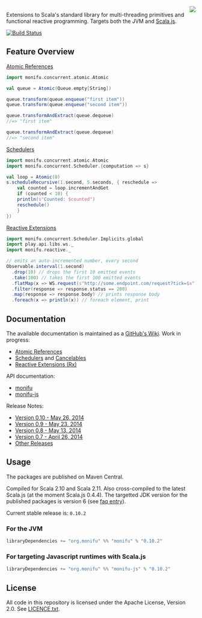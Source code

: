 <img src="https://raw.githubusercontent.com/wiki/alexandru/monifu/assets/monifu.png" align="right" />

Extensions to Scala's standard library for multi-threading primitives and functional reactive programming. Targets both the JVM and [Scala.js](http://www.scala-js.org/).

[![Build Status](https://travis-ci.org/alexandru/monifu.png?branch=v0.10.2)](https://travis-ci.org/alexandru/monifu)

## Feature Overview

[Atomic References](https://github.com/alexandru/monifu/wiki/Atomic-References)

```scala
import monifu.concurrent.atomic.Atomic

val queue = Atomic(Queue.empty[String])

queue.transform(queue.enqueue("first item"))
queue.transform(queue.enqueue("second item"))

queue.transformAndExtract(queue.dequeue)
//=> "first item"

queue.transformAndExtract(queue.dequeue)
//=> "second item"
```

[Schedulers](https://github.com/alexandru/monifu/wiki/Schedulers)

```scala
import monifu.concurrent.atomic.Atomic
import monifu.concurrent.Scheduler.{computation => s}

val loop = Atomic(0)
s.scheduleRecursive(1.second, 5.seconds, { reschedule =>
	val counted = loop.incrementAndGet
	if (counted < 10) {
    println(s"Counted: $counted")
    reschedule()		
	}
})
```

[Reactive Extensions](https://github.com/alexandru/monifu/wiki/Reactive-Extensions-(Rx))

```scala
import monifu.concurrent.Scheduler.Implicits.global
import play.api.libs.ws._
import monifu.reactive._

// emits an auto-incremented number, every second
Observable.interval(1.second)
  .drop(10) // drops the first 10 emitted events
  .take(100) // takes the first 100 emitted events
  .flatMap(x => WS.request(s"http://some.endpoint.com/request?tick=$x").get())
  .filter(response => response.status == 200)
  .map(response => response.body) // prints response body
  .foreach(x => println(x)) // foreach element, print
```

## Documentation

The available documentation is maintained as a [GitHub's Wiki](https://github.com/alexandru/monifu/wiki).
Work in progress:

* [Atomic References](https://github.com/alexandru/monifu/wiki/Atomic-References) 
* [Schedulers](https://github.com/alexandru/monifu/wiki/Schedulers) and [Cancelables](https://github.com/alexandru/monifu/wiki/Cancelables)
* [Reactive Extensions (Rx)](https://github.com/alexandru/monifu/wiki/Reactive-Extensions-%28Rx%29)

API documentation:

* [monifu](http://www.monifu.org/monifu/current/api/)
* [monifu-js](http://www.monifu.org/monifu-js/current/api/)

Release Notes:

* [Version 0.10 - May 26, 2014](https://github.com/alexandru/monifu/wiki/0.10)
* [Version 0.9 - May 23, 2014](https://github.com/alexandru/monifu/wiki/0.9)
* [Version 0.8 - May 13, 2014](https://github.com/alexandru/monifu/wiki/0.8)
* [Version 0.7 - April 26, 2014](https://github.com/alexandru/monifu/wiki/0.7)
* [Other Releases](https://github.com/alexandru/monifu/wiki/Release-Notes)

## Usage

The packages are published on Maven Central.

Compiled for Scala 2.10 and Scala 2.11. Also cross-compiled to
the latest Scala.js (at the moment Scala.js 0.4.4). The targetted JDK version
for the published packages is version 6 (see 
[faq entry](https://github.com/alexandru/monifu/wiki/Frequently-Asked-Questions#what-javajdk-version-is-required)).

Current stable release is: `0.10.2`

### For the JVM

```scala
libraryDependencies += "org.monifu" %% "monifu" % "0.10.2"
```

### For targeting Javascript runtimes with Scala.js

```scala
libraryDependencies += "org.monifu" %% "monifu-js" % "0.10.2"
```

## License

All code in this repository is licensed under the Apache License, Version 2.0.
See [LICENCE.txt](./LICENSE.txt).
